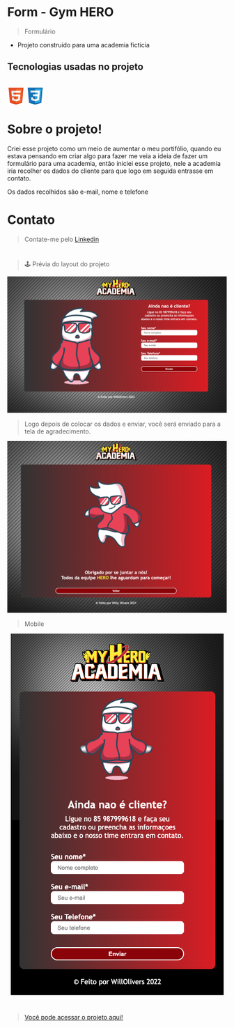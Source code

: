 # Form - Gym HERO

> Formulário

- Projeto construído para uma academia fictícia

## Tecnologias usadas no projeto

<div style="display: inline_block"><br>
  <img align="top" alt="Will-HTML" height="40" width="40" src="https://raw.githubusercontent.com/devicons/devicon/master/icons/html5/html5-original.svg">
  <img align="top" alt="Will-CSS" height="40" width="40" src="https://raw.githubusercontent.com/devicons/devicon/master/icons/css3/css3-original.svg">     
  </div>
  
#
<h1>Sobre o projeto!</h1>
<p>Criei esse projeto como um meio de aumentar o meu portifólio, quando eu estava pensando em criar algo para fazer me veia a ideia de fazer um formulário para uma academia, então iniciei esse projeto, nele a academia iria recolher os dados do cliente para que logo em seguida entrasse em contato.</p>
<p>Os dados recolhidos são e-mail, nome e telefone</p>

# Contato
> Contate-me pelo <a href='https://www.linkedin.com/in/willy-oliveira-2542a0208/'>Linkedin<a>
#

  > 🕹️ Prévia do layout do projeto

<p align="center">
  <img src="github/formulario.png" largura=90%">
</p>

>Logo depois de colocar os dados e enviar, você será enviado para a tela de agradecimento.

<p align="center">
  <img src="github/obrigado.png" largura=90%">
</p>

> Mobile

<p align="center">
  <img src="github/formulario-celular.png" largura=90%">
</p>

#

> <a href=''>Você pode acessar o projeto aqui!</a>